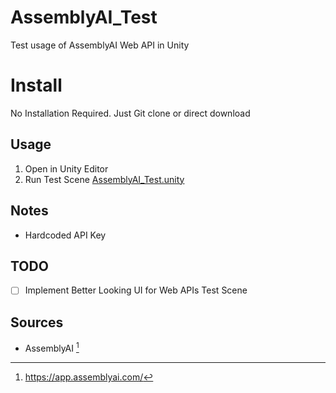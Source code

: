 # AssemblyAI_Test
  Test usage of AssemblyAI Web API in Unity

# Install
No Installation Required. Just Git clone or direct download

## Usage
1. Open in Unity Editor
2. Run Test Scene [AssemblyAI_Test.unity](https://github.com/KhiewJianBin/AssemblyAI_Test/blob/main/Assets/Scenes/AssemblyAI_Test.unity)

## Notes
- Hardcoded API Key

## TODO
- [ ] Implement Better Looking UI for Web APIs Test Scene 

## Sources
- AssemblyAI [^1]

[^1]: https://app.assemblyai.com/

